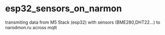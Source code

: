 # esp32_sensors_on_narmon
transmiting data from M5 Stack (esp32) with sensors (BME280,DHT22...) to narodmon.ru across mqtt
